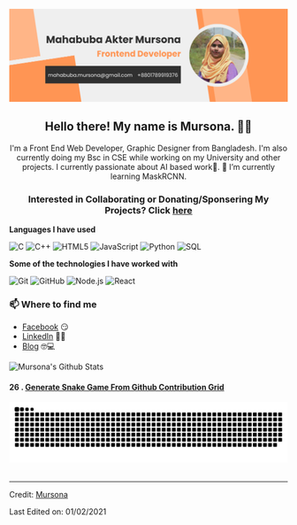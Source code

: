 <!---
mursona/mursona is a ✨ special ✨ repository because its `README.md` (this file) appears on your GitHub profile.
You can click the Preview link to take a look at your changes.
--->

![Mursona's GitHub Banner](https://github.com/mursona/mursona/blob/main/Mahabuba%20Akter%20Mursona.png)

<h2 align="center">Hello there! My name is Mursona. 👋🤓</h2>
<p align="center">I'm a Front End Web Developer, Graphic Designer from Bangladesh.
I'm also currently doing my Bsc in CSE while working on my University and other projects.
I currently passionate about AI based work👀. 🌱 I’m currently learning MaskRCNN.</p>

<h3 align="center"> Interested in Collaborating or Donating/Sponsering My Projects? Click <a href="https://github.com/mursona/mursona">here</a> </h3>

**Languages I have used**

![C](https://img.shields.io/badge/-C-000000?style=flat&logo=C)
![C++](https://img.shields.io/badge/-C++-000000?style=flat&logo=C%2B%2B&logoColor=00599C)
![HTML5](https://img.shields.io/badge/-HTML5-000000?style=flat&logo=HTML5)
![JavaScript](https://img.shields.io/badge/-JavaScript-000000?style=flat&logo=javascript)
![Python](https://img.shields.io/badge/-Python-000000?style=flat&logo=python)
![SQL](https://img.shields.io/badge/-SQL-000000?style=flat&logo=MySQL)

**Some of the technologies I have worked with**

![Git](https://img.shields.io/badge/-Git-000000?style=flat&logo=git&logoColor=F05032)
![GitHub](https://img.shields.io/badge/-GitHub-000000?style=flat&logo=github&logoColor=FFFFFF)
![Node.js](https://img.shields.io/badge/-Node.js-000000?style=flat&logo=node.js&logoColor=339933)
![React](https://img.shields.io/badge/-React-000000?style=flat&logo=React&logoColor=61DAFB)


### 📫 Where to find me
- [Facebook](https://www.facebook.com/mahabubamursona) 😏
- [LinkedIn](https://www.linkedin.com/in/mursona) 👨💼
- [Blog](https://mursona.blogspot.com/) 🤓💻

![Mursona's Github Stats](https://github-readme-stats.vercel.app/api?username=mursona&show_icons=true&theme=radical)

#### 26 . [Generate Snake Game From Github Contribution Grid](https://github.com/marketplace/actions/generate-snake-game-from-github-contribution-grid)

<img src="https://github.com/Platane/snk/raw/output/github-contribution-grid-snake.svg" alt="" style="max-width: 100%;">

<br/>
<br/>

----
Credit: [Mursona](https://github.com/mursona)

Last Edited on: 01/02/2021
